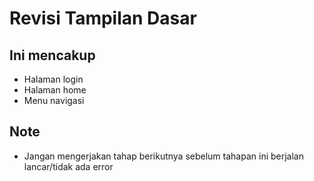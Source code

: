 # Revisi Tampilan Dasar
## Ini mencakup
- Halaman login
- Halaman home
- Menu navigasi

## Note
- Jangan mengerjakan tahap berikutnya sebelum tahapan ini berjalan lancar/tidak ada error